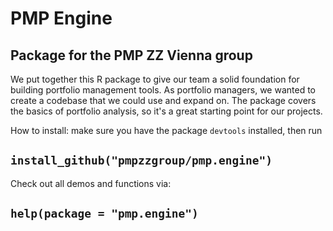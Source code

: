 # PMP Engine
## Package for the PMP ZZ Vienna group

We put together this R package to give our team a solid foundation for building portfolio management tools. As portfolio managers, we wanted to create a codebase that we could use and expand on. The package covers the basics of portfolio analysis, so it's a great starting point for our projects.

How to install: make sure you have the package `devtools` installed, then run
## `install_github("pmpzzgroup/pmp.engine")`


Check out all demos and functions via:
## `help(package = "pmp.engine")`

